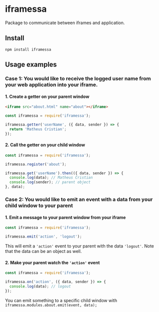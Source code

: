 # iframessa

Package to communicate between iframes and application.

## Install

```
npm install iframessa
```

## Usage examples

### Case 1: You would like to receive the logged user name from your web application into your iframe.

#### 1. Create a getter on your parent window

```html
<iframe src="about.html" name="about"></iframe>
```

```javascript
const iframessa = require('iframessa');

iframessa.getter('userName', ({ data, sender }) => {
  return 'Matheus Cristian';
});
```

#### 2. Call the getter on your child window

```javascript
const iframessa = require('iframessa');

iframessa.register('about');

iframessa.get('userName').then(({ data, sender }) => {
  console.log(data); // Matheus Cristian
  console.log(sender); // parent object
}, data);
```

### Case 2: You would like to emit an event with a data from your child window to your parent

#### 1. Emit a message to your parent window from your iframe

```javascript
const iframessa = require('iframessa');

iframessa.emit('action', 'logout');
```

This will emit a `'action'` event to your parent with the data `'logout'`.
Note that the data can be an object as well.

#### 2. Make your parent watch the `'action'` event

```javascript
const iframessa = require('iframessa');

iframessa.on('action', ({ data, sender }) => {
  console.log(data); // logout
});
```

You can emit something to a specific child window with `iframessa.modules.about.emit(event, data);`
